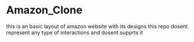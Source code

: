 # Amazon_Clone
this is an basic layout of amazon website with its designs
this repo dosent represent any type of interactions and dosent supprts it
